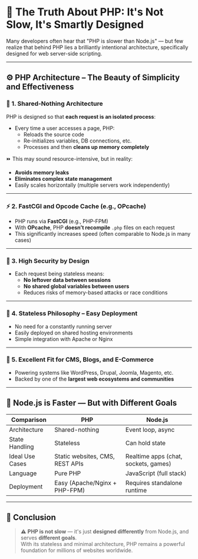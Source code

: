 # 🐘 The Truth About PHP: It's Not Slow, It's Smartly Designed

Many developers often hear that "PHP is slower than Node.js" — but few realize that behind PHP lies a brilliantly intentional architecture, specifically designed for web server-side scripting.

---

## ⚙️ PHP Architecture – The Beauty of Simplicity and Effectiveness

### 🧱 1. **Shared-Nothing Architecture**
PHP is designed so that **each request is an isolated process**:
- Every time a user accesses a page, PHP:
  - Reloads the source code
  - Re-initializes variables, DB connections, etc.
  - Processes and then **cleans up memory completely**

⏩ This may sound resource-intensive, but in reality:
- **Avoids memory leaks**
- **Eliminates complex state management**
- Easily scales horizontally (multiple servers work independently)

---

### ⚡ 2. **FastCGI and Opcode Cache (e.g., OPcache)**
- PHP runs via **FastCGI** (e.g., PHP-FPM)
- With **OPcache**, PHP **doesn’t recompile** `.php` files on each request
- This significantly increases speed (often comparable to Node.js in many cases)

---

### 🔐 3. **High Security by Design**
- Each request being stateless means:
  - **No leftover data between sessions**
  - **No shared global variables between users**
  - Reduces risks of memory-based attacks or race conditions

---

### 🔄 4. **Stateless Philosophy – Easy Deployment**
- No need for a constantly running server
- Easily deployed on shared hosting environments
- Simple integration with Apache or Nginx

---

### 🤝 5. **Excellent Fit for CMS, Blogs, and E-Commerce**
- Powering systems like WordPress, Drupal, Joomla, Magento, etc.
- Backed by one of the **largest web ecosystems and communities**

---

## 📌 Node.js is Faster — But with Different Goals

| Comparison         | PHP                                | Node.js                              |
|--------------------|-------------------------------------|---------------------------------------|
| Architecture        | Shared-nothing                     | Event loop, async                     |
| State Handling      | Stateless                          | Can hold state                        |
| Ideal Use Cases     | Static websites, CMS, REST APIs    | Realtime apps (chat, sockets, games) |
| Language            | Pure PHP                           | JavaScript (full stack)              |
| Deployment          | Easy (Apache/Nginx + PHP-FPM)      | Requires standalone runtime           |

---

## 🧠 Conclusion

> ⚠️ **PHP is not slow** — it's just **designed differently** from Node.js, and serves **different goals**.  
> With its stateless and minimal architecture, PHP remains a powerful foundation for millions of websites worldwide.

